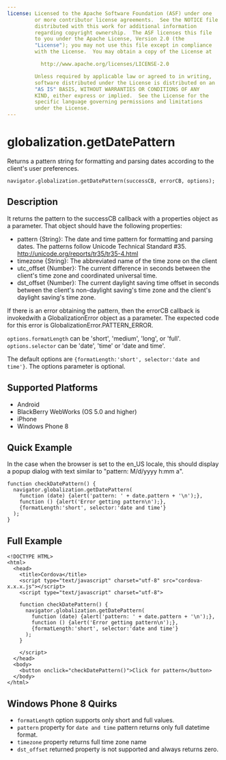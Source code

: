 ```yaml
---
license: Licensed to the Apache Software Foundation (ASF) under one
         or more contributor license agreements.  See the NOTICE file
         distributed with this work for additional information
         regarding copyright ownership.  The ASF licenses this file
         to you under the Apache License, Version 2.0 (the
         "License"); you may not use this file except in compliance
         with the License.  You may obtain a copy of the License at

           http://www.apache.org/licenses/LICENSE-2.0

         Unless required by applicable law or agreed to in writing,
         software distributed under the License is distributed on an
         "AS IS" BASIS, WITHOUT WARRANTIES OR CONDITIONS OF ANY
         KIND, either express or implied.  See the License for the
         specific language governing permissions and limitations
         under the License.
---
```


globalization.getDatePattern
===========

Returns a pattern string for formatting and parsing dates according to the client's user preferences.

    navigator.globalization.getDatePattern(successCB, errorCB, options);
    
Description
-----------

It returns the pattern to the successCB callback with a properties object as a parameter. That object should have the following properties:

- pattern {String}: The date and time pattern for formatting and parsing dates.  The patterns follow Unicode Technical Standard #35. <http://unicode.org/reports/tr35/tr35-4.html>
- timezone {String}: The abbreviated name of the time zone on the client
- utc\_offset {Number}: The current difference in seconds between the client's time zone and coordinated universal time.
- dst\_offset {Number}: The current daylight saving time offset in seconds between the client's non-daylight saving's time zone and the client's daylight saving's time zone.

If there is an error obtaining the pattern, then the errorCB callback is invokedwith a GlobalizationError object as a parameter. The expected code for this error is GlobalizationError.PATTERN\_ERROR.

`options.formatLength` can be 'short', 'medium', 'long', or 'full'.
`options.selector` can be 'date', 'time' or 'date and time'.

The default options are `{formatLength:'short', selector:'date and time'}`.
The options parameter is optional.

Supported Platforms
-------------------

- Android
- BlackBerry WebWorks (OS 5.0 and higher)
- iPhone
- Windows Phone 8

Quick Example
-------------

In the case when the browser is set to the en\_US locale, this should display a popup dialog with text similar to "pattern: M/d/yyyy h:mm a".

    function checkDatePattern() {
      navigator.globalization.getDatePattern(
        function (date) {alert('pattern: ' + date.pattern + '\n');},
        function () {alert('Error getting pattern\n');},
        {formatLength:'short', selector:'date and time'}
      );
    }

Full Example
------------

    <!DOCTYPE HTML>
    <html>
      <head>
        <title>Cordova</title>
        <script type="text/javascript" charset="utf-8" src="cordova-x.x.x.js"></script>
        <script type="text/javascript" charset="utf-8">
                      
        function checkDatePattern() {
          navigator.globalization.getDatePattern(
            function (date) {alert('pattern: ' + date.pattern + '\n');},
            function () {alert('Error getting pattern\n');},
            {formatLength:'short', selector:'date and time'}
          );
        }

        </script>
      </head>
      <body>
        <button onclick="checkDatePattern()">Click for pattern</button>
      </body>
    </html>

Windows Phone 8 Quirks
--------------

- `formatLength` option supports only short and full values.
- `pattern` property for `date and time` pattern returns only full datetime format.
- `timezone` property returns full time zone name
- `dst_offset` returned property is not supported and always returns zero.

